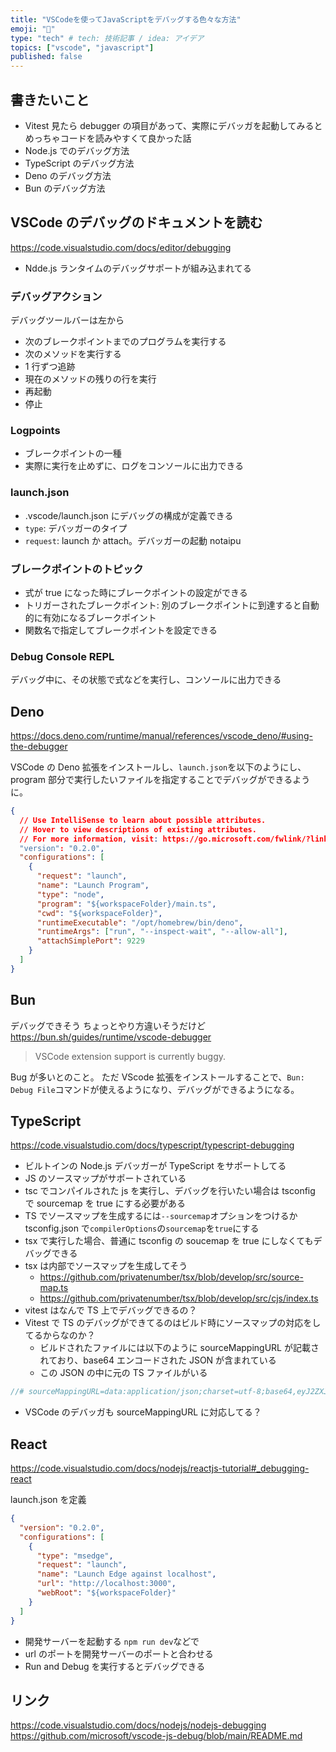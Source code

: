 ```yaml
---
title: "VSCodeを使ってJavaScriptをデバッグする色々な方法"
emoji: "📘"
type: "tech" # tech: 技術記事 / idea: アイデア
topics: ["vscode", "javascript"]
published: false
---
```


## 書きたいこと

- Vitest 見たら debugger の項目があって、実際にデバッガを起動してみるとめっちゃコードを読みやすくて良かった話
- Node.js でのデバッグ方法
- TypeScript のデバッグ方法
- Deno のデバッグ方法
- Bun のデバッグ方法

## VSCode のデバッグのドキュメントを読む

https://code.visualstudio.com/docs/editor/debugging

- Ndde.js ランタイムのデバッグサポートが組み込まれてる

### デバッグアクション

デバッグツールバーは左から

- 次のブレークポイントまでのプログラムを実行する
- 次のメソッドを実行する
- 1 行ずつ追跡
- 現在のメソッドの残りの行を実行
- 再起動
- 停止

### Logpoints

- ブレークポイントの一種
- 実際に実行を止めずに、ログをコンソールに出力できる

### launch.json

- .vscode/launch.json にデバッグの構成が定義できる
- `type`: デバッガーのタイプ
- `request`: launch か attach。デバッガーの起動 notaipu

### ブレークポイントのトピック

- 式が true になった時にブレークポイントの設定ができる
- トリガーされたブレークポイント: 別のブレークポイントに到達すると自動的に有効になるブレークポイント
- 関数名で指定してブレークポイントを設定できる

### Debug Console REPL

デバッグ中に、その状態で式などを実行し、コンソールに出力できる

## Deno

https://docs.deno.com/runtime/manual/references/vscode_deno/#using-the-debugger

VSCode の Deno 拡張をインストールし、`launch.json`を以下のようにし、program 部分で実行したいファイルを指定することでデバッグができるように。

```json
{
  // Use IntelliSense to learn about possible attributes.
  // Hover to view descriptions of existing attributes.
  // For more information, visit: https://go.microsoft.com/fwlink/?linkid=830387
  "version": "0.2.0",
  "configurations": [
    {
      "request": "launch",
      "name": "Launch Program",
      "type": "node",
      "program": "${workspaceFolder}/main.ts",
      "cwd": "${workspaceFolder}",
      "runtimeExecutable": "/opt/homebrew/bin/deno",
      "runtimeArgs": ["run", "--inspect-wait", "--allow-all"],
      "attachSimplePort": 9229
    }
  ]
}
```

## Bun

デバッグできそう
ちょっとやり方違いそうだけど
https://bun.sh/guides/runtime/vscode-debugger

> VSCode extension support is currently buggy.

Bug が多いとのこと。
ただ VScode 拡張をインストールすることで、`Bun: Debug File`コマンドが使えるようになり、デバッグができるようになる。

## TypeScript

https://code.visualstudio.com/docs/typescript/typescript-debugging

- ビルトインの Node.js デバッガーが TypeScript をサポートしてる
- JS のソースマップがサポートされている
- tsc でコンパイルされた js を実行し、デバッグを行いたい場合は tsconfig で sourcemap を true にする必要がある
- TS でソースマップを生成するには`--sourcemap`オプションをつけるか tsconfig.json で`compilerOptions`の`sourcemap`を`true`にする
- tsx で実行した場合、普通に tsconfig の soucemap を true にしなくてもデバッグできる
- tsx は内部でソースマップを生成してそう
  - https://github.com/privatenumber/tsx/blob/develop/src/source-map.ts
  - https://github.com/privatenumber/tsx/blob/develop/src/cjs/index.ts
- vitest はなんで TS 上でデバッグできるの？
- Vitest で TS のデバッグができてるのはビルド時にソースマップの対応をしてるからなのか？
  - ビルドされたファイルには以下のように sourceMappingURL が記載されており、base64 エンコードされた JSON が含まれている
  - この JSON の中に元の TS ファイルがいる

```js
//# sourceMappingURL=data:application/json;charset=utf-8;base64,eyJ2ZXJzaW9uIjozLCJmaWxlIjoiYnJvd3Nlci5qcyIsInNvdXJjZXMiOltdLCJzb3VyY2VzQ29udGVudCI6W10sIm5hbWVzIjpbXSwibWFwcGluZ3MiOiI7Ozs7OzsifQ==
```

- VSCode のデバッガも sourceMappingURL に対応してる？

## React

https://code.visualstudio.com/docs/nodejs/reactjs-tutorial#_debugging-react

launch.json を定義

```json
{
  "version": "0.2.0",
  "configurations": [
    {
      "type": "msedge",
      "request": "launch",
      "name": "Launch Edge against localhost",
      "url": "http://localhost:3000",
      "webRoot": "${workspaceFolder}"
    }
  ]
}
```

- 開発サーバーを起動する `npm run dev`などで
- url のポートを開発サーバーのポートと合わせる
- Run and Debug を実行するとデバッグできる

## リンク

https://code.visualstudio.com/docs/nodejs/nodejs-debugging
https://github.com/microsoft/vscode-js-debug/blob/main/README.md
